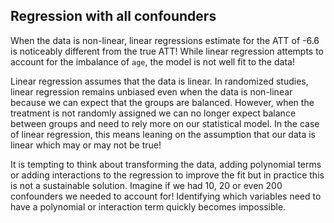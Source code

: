## Regression with all confounders 

When the data is non-linear, linear regressions estimate for the ATT of -6.6 is noticeably different from the true ATT! While linear regression attempts to account for the imbalance of `age`, the model is not well fit to the data!

Linear regression assumes that the data is linear. In randomized studies, linear regression remains unbiased even when the data is non-linear because we can expect that the groups are balanced. However, when the treatment is not randomly assigned we can no longer expect balance between groups and need to rely more on our statistical model. In the case of linear regression, this means leaning on the assumption that our data is linear which may or may not be true!

It is tempting to think about transforming the data, adding polynomial terms or adding interactions to the regression to improve the fit but in practice this is not a sustainable solution. Imagine if we had 10, 20 or even 200 confounders we needed to account for! Identifying which variables need to have a polynomial or interaction term quickly becomes impossible. 

